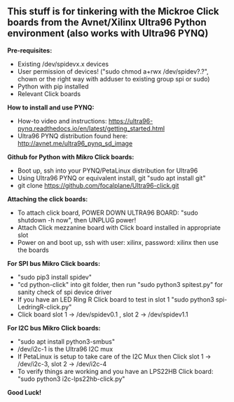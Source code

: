 ## This stuff is for tinkering with the Mickroe Click boards from the Avnet/Xilinx Ultra96 Python  environment (also works with Ultra96 PYNQ)

**Pre-requisites:**
  - Existing /dev/spidevx.x devices
  - User permission of devices! ("sudo chmod a+rwx /dev/spidev?.?", chown or the right way with adduser to existing group spi or sudo)
  - Python with pip installed
  - Relevant Click boards

**How to install and use PYNQ:**
  - How-to video and instructions: https://ultra96-pynq.readthedocs.io/en/latest/getting_started.html
  - Ultra96 PYNQ distribution found here: http://avnet.me/ultra96_pynq_sd_image

**Github for Python with Mikro Click boards:**
  - Boot up, ssh into your PYNQ/PetaLinux distribution for Ultra96
  - Using Ultra96 PYNQ or equivalent install, git "sudo apt install git"
  - git clone https://github.com/focalplane/Ultra96-click.git

**Attaching the click boards:**
  - To attach click board, POWER DOWN ULTRA96 BOARD: "sudo shutdown -h now", then UNPLUG power!
  - Attach Click mezzanine board with Click board installed in appropriate slot
  - Power on and boot up, ssh with user: xilinx, password: xilinx then use the boards

**For SPI bus Mikro Click boards:**
  - "sudo pip3 install spidev"
  - "cd python-click" into git folder, then run "sudo python3 spitest.py" for sanity check of spi device driver
  -  If you have an LED Ring R Click board to test in slot 1 "sudo python3 spi-LedringR-click.py"
  -  Click board slot 1 -> /dev/spidev0.1 , slot 2 -> /dev/spidev1.1

**For I2C bus Mikro Click boards:**
  - "sudo apt install python3-smbus"
  - /dev/i2c-1 is the Ultra96 I2C mux
  - If PetaLinux is setup to take care of the I2C Mux then Click slot 1 -> /dev/i2c-3, slot 2 -> /dev/i2c-4
  - To verify things are working and you have an LPS22HB Click board: "sudo python3 i2c-lps22hb-click.py"

**Good Luck!**
